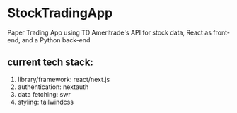 # StockTradingApp

Paper Trading App using TD Ameritrade's API for stock data, React as front-end, and a Python back-end

## current tech stack:

1. library/framework: react/next.js
2. authentication: nextauth
3. data fetching: swr
4. styling: tailwindcss
